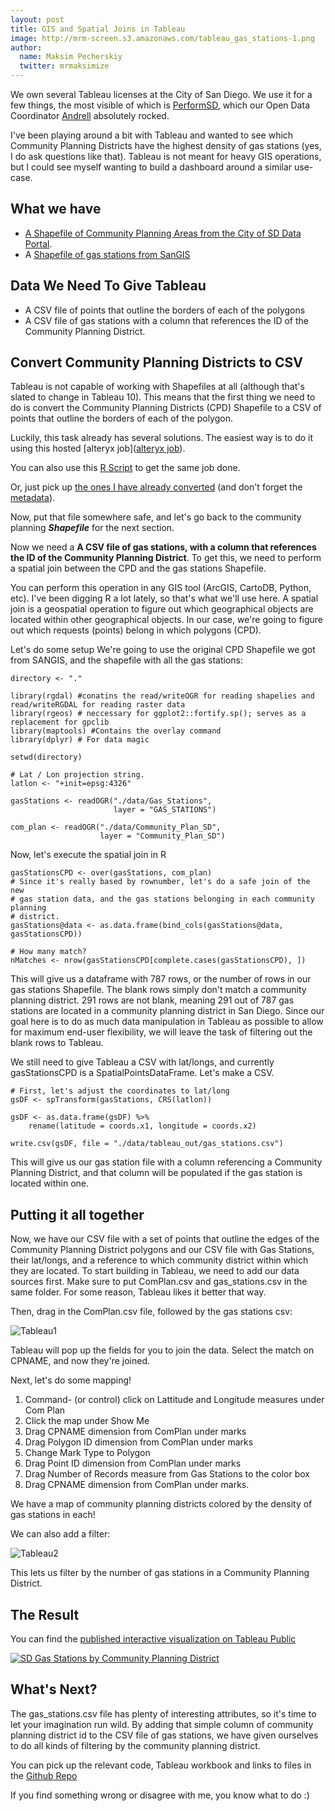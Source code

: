 ```yaml
---
layout: post
title: GIS and Spatial Joins in Tableau
image: http://mrm-screen.s3.amazonaws.com/tableau_gas_stations-1.png
author:
  name: Maksim Pecherskiy
  twitter: mrmaksimize
---
```


We own several Tableau licenses at the City of San Diego. We use it for a few things, the most visible of which is [PerformSD](http://performance.sandiego.gov), which our Open Data Coordinator [Andrell](https://www.linkedin.com/in/andrell-bower-2b576a25) absolutely rocked.  

I've been playing around a bit with Tableau and wanted to see which Community Planning Districts have the highest density of gas stations (yes, I do ask questions like that). Tableau is not meant for heavy GIS operations, but I could see myself wanting to build a dashboard around a similar use-case.

## What we have
* [A Shapefile of Community Planning Areas from the City of SD Data Portal](http://data.sandiego.gov/dataset/community-planning-district-boundaries).
* A [Shapefile of gas stations from SanGIS](http://mrm-screen.s3.amazonaws.com/Gas_Stations.zip)

## Data We Need To Give Tableau
* A CSV file of points that outline the borders of each of the polygons
* A CSV file of gas stations with a column that references the ID of the Community Planning District.

## Convert Community Planning Districts to CSV
Tableau is not capable of working with Shapefiles at all (although that's slated to change in Tableau 10). This means that the first thing we need to do is convert the Community Planning Districts (CPD) Shapefile to a CSV of points that outline the borders of each of the polygon.

Luckily, this task already has several solutions. The easiest way is to do it using this hosted [alteryx job]([alteryx job](https://gallery.alteryx.com/#!app/Tableau-Shapefile-to-Polygon-Converter/5296f89120aaf905b8e7fb48)).

You can also use this [R Script](https://github.com/msolbrig/TabShapeR) to get the same job done.

Or, just pick up [the ones I have already converted](http://mrm-screen.s3.amazonaws.com/ComPlan.csv) (and don't forget the [metadata](http://mrm-screen.s3.amazonaws.com/Community_Plan_SD%20(1).pdf)).

Now, put that file somewhere safe, and let's go back to the community planning ***Shapefile*** for the next section.

Now we need a **A CSV file of gas stations, with a column that references the ID of the Community Planning District**.
To get this, we need to perform a spatial join between the CPD and the gas stations Shapefile.

You can perform this operation in any GIS tool (ArcGIS, CartoDB, Python, etc). I've been digging R a lot lately, so that's what we'll use here. A spatial join is a geospatial operation to figure out which geographical objects are located within other geographical objects. In our case, we're going to figure out which requests (points) belong in which polygons (CPD).

Let's do some setup We're going to use the original CPD Shapefile we got from SANGIS, and the shapefile with all the gas stations:

```
directory <- "."

library(rgdal) #conatins the read/writeOGR for reading shapelies and read/writeRGDAL for reading raster data
library(rgeos) # neccessary for ggplot2::fortify.sp(); serves as a replacement for gpclib
library(maptools) #Contains the overlay command
library(dplyr) # For data magic

setwd(directory)

# Lat / Lon projection string.
latlon <- "+init=epsg:4326"

gasStations <- readOGR("./data/Gas_Stations", 
                       layer = "GAS_STATIONS")

com_plan <- readOGR("./data/Community_Plan_SD", 
                    layer = "Community_Plan_SD")

```

Now, let's execute the spatial join in R

```
gasStationsCPD <- over(gasStations, com_plan)
# Since it's really based by rownumber, let's do a safe join of the new 
# gas station data, and the gas stations belonging in each community planning
# district.
gasStations@data <- as.data.frame(bind_cols(gasStations@data, gasStationsCPD))

# How many match?
nMatches <- nrow(gasStationsCPD[complete.cases(gasStationsCPD), ])
```

This will give us a dataframe with 787 rows, or the number of rows in our gas stations Shapefile. The blank rows simply don't match a community planning district. 291 rows are not blank, meaning 291 out of 787 gas stations are located in a community planning district in San Diego. Since our goal here is to do as much data manipulation in Tableau as possible to allow for maximum end-user flexibility, we will leave the task of filtering out the blank rows to Tableau.

We still need to give Tableau a CSV with lat/longs, and currently gasStationsCPD is a SpatialPointsDataFrame. Let's make a CSV.

```
# First, let's adjust the coordinates to lat/long
gsDF <- spTransform(gasStations, CRS(latlon))

gsDF <- as.data.frame(gsDF) %>%
    rename(latitude = coords.x1, longitude = coords.x2)

write.csv(gsDF, file = "./data/tableau_out/gas_stations.csv")
```

This will give us our gas station file with a column referencing a Community Planning District, and that column will be populated if the gas station is located within one.

## Putting it all together
Now, we have our CSV file with a set of points that outline the edges of the Community Planning District polygons and our CSV file with Gas Stations, their lat/longs, and a reference to which community district within which they are located.
To start building in Tableau, we need to add our data sources first. Make sure to put ComPlan.csv and gas_stations.csv in the same folder. For some reason, Tableau likes it better that way.

Then, drag in the ComPlan.csv file, followed by the gas stations csv:

![Tableau1](http://take.ms/koYwj)

Tableau will pop up the fields for you to join the data. Select the match on CPNAME, and now they're joined.  

Next, let's do some mapping!

1. Command- (or control) click on Lattitude and Longitude measures under Com Plan
2. Click the map under Show Me
3. Drag CPNAME dimension from ComPlan under marks
4. Drag Polygon ID dimension from ComPlan under marks
5. Change Mark Type to Polygon
6. Drag Point ID dimension from ComPlan under marks
7. Drag Number of Records measure from Gas Stations to the color box
8. Drag CPNAME dimension from ComPlan under marks.

We have a map of community planning districts colored by the density of gas stations in each!

We can also add a filter:

![Tableau2](http://take.ms/Up4JJ)

This lets us filter by the number of gas stations in a Community Planning District.

## The Result

You can find the [published interactive visualization on Tableau Public](https://public.tableau.com/views/SDGasStationsbyCommunityPlanningDistrict/Sheet5?:embed=y&:display_count=yes&:showTabs=y)

<a href="https://public.tableau.com/views/SDGasStationsbyCommunityPlanningDistrict/Sheet5?:embed=y&:display_count=yes&:showTabs=y" title = "SD Gas Stations by Community Planning District" target="_blank"><img src="https://mrm-screen.s3.amazonaws.com/SD_Gas_Stations_by_Community_Planning_District_-_MrMaksimize__Tableau_Public_2016-07-25_10-51-38.png" alt = "SD Gas Stations by Community Planning District"></img></a>


## What's Next?

The gas_stations.csv file has plenty of interesting attributes, so it's time to let your imagination run wild.  By adding that simple column of community planning district id to the CSV file of gas stations, we have given ourselves to do all kinds of filtering by the community planning district.

You can pick up the relevant code, Tableau workbook and links to files in the [Github Repo](https://github.com/MrMaksimize/RTableauGasStationsExperiment)

If you find something wrong or disagree with me, you know what to do :)   



